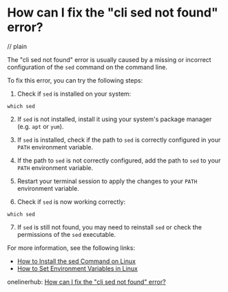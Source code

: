 # How can I fix the "cli sed not found" error?
// plain

The "cli sed not found" error is usually caused by a missing or incorrect configuration of the `sed` command on the command line.

To fix this error, you can try the following steps:

1. Check if `sed` is installed on your system:
```
which sed
```

2. If `sed` is not installed, install it using your system's package manager (e.g. `apt` or `yum`).

3. If `sed` is installed, check if the path to `sed` is correctly configured in your `PATH` environment variable.

4. If the path to `sed` is not correctly configured, add the path to `sed` to your `PATH` environment variable.

5. Restart your terminal session to apply the changes to your `PATH` environment variable.

6. Check if `sed` is now working correctly:
```
which sed
```

7. If `sed` is still not found, you may need to reinstall `sed` or check the permissions of the `sed` executable.

For more information, see the following links:
- [How to Install the sed Command on Linux](https://linuxize.com/post/how-to-install-sed-command-on-linux/)
- [How to Set Environment Variables in Linux](https://linuxize.com/post/how-to-set-and-list-environment-variables-in-linux/)

onelinerhub: [How can I fix the "cli sed not found" error?](https://onelinerhub.com/cli-sed/how-can-i-fix-the--cli-sed-not-found--error)